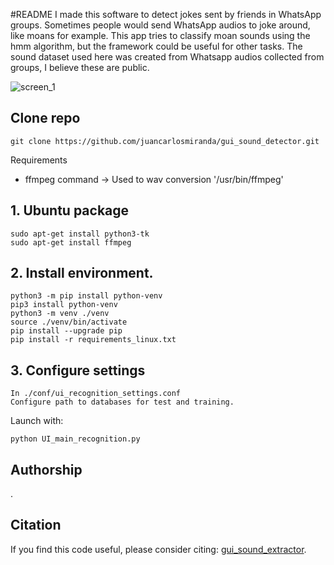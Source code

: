 #README
I made this software to detect jokes sent by friends in WhatsApp groups.
Sometimes people would send WhatsApp audios to joke around, like moans for example.
This app tries to classify moan sounds using the hmm algorithm, but the framework could be useful for other tasks.
The sound dataset used here was created from Whatsapp audios collected from groups, I believe these are public.

![screen_1](https://github.com/juancarlosmiranda/gui_sound_detector/blob/master/screen_1.png?raw=true)




## Clone repo
```
git clone https://github.com/juancarlosmiranda/gui_sound_detector.git
```

Requirements
* ffmpeg command -> Used to wav conversion '/usr/bin/ffmpeg'


## 1. Ubuntu package
```
sudo apt-get install python3-tk
sudo apt-get install ffmpeg
```

## 2. Install environment.
```
python3 -m pip install python-venv
pip3 install python-venv
python3 -m venv ./venv
source ./venv/bin/activate
pip install --upgrade pip
pip install -r requirements_linux.txt
```


## 3. Configure settings
```
In ./conf/ui_recognition_settings.conf
Configure path to databases for test and training.
```

Launch with:
```
python UI_main_recognition.py
```

## Authorship
.

## Citation
If you find this code useful, please consider citing:
[gui_sound_extractor](https://github.com/juancarlosmiranda/gui_sound_detector/).